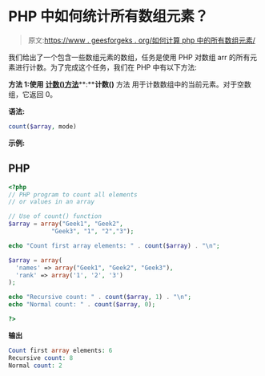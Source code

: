 # PHP 中如何统计所有数组元素？

> 原文:[https://www . geesforgeks . org/如何计算 php 中的所有数组元素/](https://www.geeksforgeeks.org/how-to-count-all-array-elements-in-php/)

我们给出了一个包含一些数组元素的数组，任务是使用 PHP 对数组 arr 的所有元素进行计数。为了完成这个任务，我们在 PHP 中有以下方法:

**方法 1:使用** [**计数()方法**](https://www.geeksforgeeks.org/php-count-function/)**:****计数()** 方法 用于计数数组中的当前元素。对于空数组，它返回 0。

**语法:**

```php
count($array, mode)

```

**示例:**

## PHP

```php
<?php
// PHP program to count all elements
// or values in an array

// Use of count() function
$array = array("Geek1", "Geek2",
            "Geek3", "1", "2","3");  

echo "Count first array elements: " . count($array) . "\n"; 

$array = array(
  'names' => array("Geek1", "Geek2", "Geek3"), 
  'rank' => array('1', '2', '3')
); 

echo "Recursive count: " . count($array, 1) . "\n"; 
echo "Normal count: " . count($array, 0); 

?>
```

**输出**

```php
Count first array elements: 6
Recursive count: 8
Normal count: 2 
```